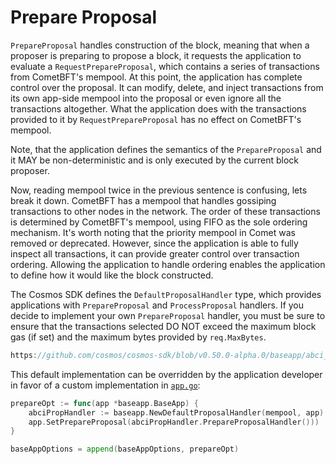# Prepare Proposal

`PrepareProposal` handles construction of the block, meaning that when a proposer
is preparing to propose a block, it requests the application to evaluate a
`RequestPrepareProposal`, which contains a series of transactions from CometBFT's
mempool. At this point, the application has complete control over the proposal.
It can modify, delete, and inject transactions from its own app-side mempool into
the proposal or even ignore all the transactions altogether. What the application
does with the transactions provided to it by `RequestPrepareProposal` has no
effect on CometBFT's mempool.

Note, that the application defines the semantics of the `PrepareProposal` and it
MAY be non-deterministic and is only executed by the current block proposer.

Now, reading mempool twice in the previous sentence is confusing, lets break it down.
CometBFT has a mempool that handles gossiping transactions to other nodes
in the network. The order of these transactions is determined by CometBFT's mempool,
using FIFO as the sole ordering mechanism. It's worth noting that the priority mempool
in Comet was removed or deprecated.
However, since the application is able to fully inspect
all transactions, it can provide greater control over transaction ordering.
Allowing the application to handle ordering enables the application to define how
it would like the block constructed.

The Cosmos SDK defines the `DefaultProposalHandler` type, which provides applications with
`PrepareProposal` and `ProcessProposal` handlers. If you decide to implement your
own `PrepareProposal` handler, you must be sure to ensure that the transactions
selected DO NOT exceed the maximum block gas (if set) and the maximum bytes provided
by `req.MaxBytes`.

```go reference
https://github.com/cosmos/cosmos-sdk/blob/v0.50.0-alpha.0/baseapp/abci_utils.go
```

This default implementation can be overridden by the application developer in
favor of a custom implementation in [`app.go`](https://docs.cosmos.network/main/build/building-apps/app-go-v2):

```go
prepareOpt := func(app *baseapp.BaseApp) {
    abciPropHandler := baseapp.NewDefaultProposalHandler(mempool, app)
    app.SetPrepareProposal(abciPropHandler.PrepareProposalHandler()))
}

baseAppOptions = append(baseAppOptions, prepareOpt)
```
